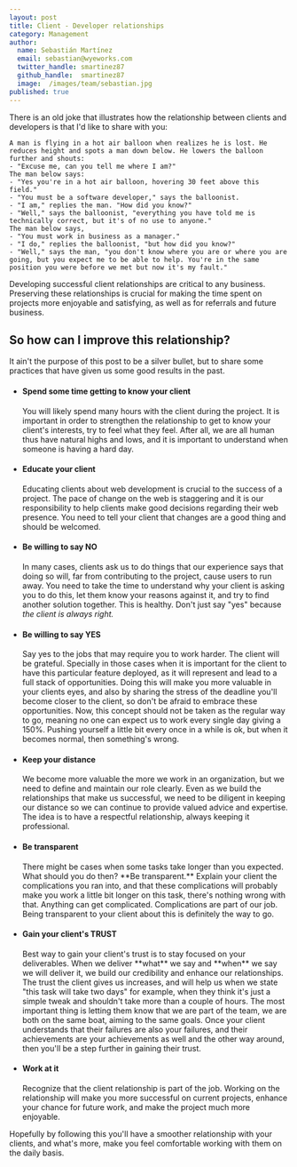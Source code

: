 ```yaml
---
layout: post
title: Client - Developer relationships
category: Management
author:
  name: Sebastián Martínez
  email: sebastian@wyeworks.com
  twitter_handle: smartinez87
  github_handle:  smartinez87
  image:  /images/team/sebastian.jpg
published: true
---
```

There is an old joke that illustrates how the relationship between clients and developers is that I'd like to share with you:

<pre><code>A man is flying in a hot air balloon when realizes he is lost. He reduces height and spots a man down below. He lowers the balloon further and shouts: 
- "Excuse me, can you tell me where I am?"
The man below says: 
- "Yes you're in a hot air balloon, hovering 30 feet above this field."
- "You must be a software developer," says the balloonist.
- "I am," replies the man. "How did you know?"
- "Well," says the balloonist, "everything you have told me is technically correct, but it's of no use to anyone."
The man below says, 
- "You must work in business as a manager."
- "I do," replies the balloonist, "but how did you know?"
- "Well," says the man, "you don't know where you are or where you are going, but you expect me to be able to help. You're in the same position you were before we met but now it's my fault." </code></pre>

Developing successful client relationships are critical to any business. Preserving these relationships is crucial for making the time spent on projects more enjoyable and satisfying, as well as for referrals and future business. 

<h2>So how can I improve this relationship?</h2>

It ain't the purpose of this post to be a silver bullet, but to share some practices that have given us some good results in the past.

<ul>
<li><h4>Spend some time getting to know your client</h4>
You will likely spend many hours with the client during the project. It is important in order to strengthen the relationship to get to know your client's interests, try to feel what they feel. After all, we are all human thus have natural highs and lows, and it is important to understand when someone is having a hard day.</li>

<li><h4>Educate your client</h4>
Educating clients about web development is crucial to the success of a project. The pace of change on the web is staggering and it is our responsibility to help clients make good decisions regarding their web presence. You need to tell your client that changes are a good thing and should be welcomed.</li>

<li><h4>Be willing to say NO</h4>
In many cases, clients ask us to do things that our experience says that doing so will, far from contributing to the project, cause users to run away. You need to take the time to understand why your client is asking you to do this, let them know your reasons against it, and try to find another solution together. This is healthy. Don't just say "yes" because <i>the client is always right.</i></li>

<li><h4>Be willing to say YES</h4>
Say yes to the jobs that may require you to work harder. The client will be grateful. Specially in those cases when it is important for the client to have this particular feature deployed, as it will represent and lead to a full stack of opportunities. Doing this will make you more valuable in your clients eyes, and also by sharing the stress of the deadline you'll become closer to the client, so don't be afraid to embrace these opportunities. Now, this concept should not be taken as the regular way to go, meaning no one can expect us to work every single day giving a 150%. Pushing yourself a little bit every once in a while is ok, but when it becomes normal, then something's wrong.</li>

<li><h4>Keep your distance</h4>
We become more valuable the more we work in an organization, but we need to define and maintain our role clearly. Even as we build the relationships that make us successful, we need to be diligent in keeping our distance so we can continue to provide valued advice and expertise. The idea is to have a respectful relationship, always keeping it professional.</li>

<li><h4>Be transparent</h4>
There might be cases when some tasks take longer than you expected. What should you do then? **Be transparent.** Explain your client the complications you ran into, and that these complications will probably make you work a little bit longer on this task, there's nothing wrong with that. Anything can get complicated. Complications are part of our job. Being transparent to your client about this is definitely the way to go.</li>

<li><h4>Gain your client's TRUST</h4>
Best way to gain your client's trust is to stay focused on your deliverables. When we deliver **what** we say and **when** we say we will deliver it, we build our credibility and enhance our relationships. The trust the client gives us increases, and will help us when we state "this task will take two days" for example, when they think it's just a simple tweak and shouldn't take more than a couple of hours. The most important thing is letting them know that we are part of the team, we are both on the same boat, aiming to the same goals. Once your client understands that their failures are also your failures, and their achievements are your achievements as well and the other way around, then you'll be a step further in gaining their trust.</li>

<li><h4>Work at it</h4>
Recognize that the client relationship is part of the job. Working on the relationship will make you more successful on current projects, enhance your chance for future work, and make the project much more enjoyable.</li>
</ul>

Hopefully by following this you'll have a smoother relationship with your clients, and what's more, make you feel comfortable working with them on the daily basis.
